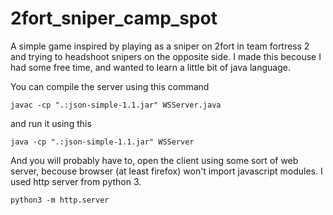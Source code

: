# 2fort_sniper_camp_spot
A simple game inspired by playing as a sniper on 2fort in team fortress 2 and trying to headshoot snipers on the opposite side. I made this becouse I had some free time, and wanted to learn a little bit of java language.

You can compile the server using this command

`javac -cp ".:json-simple-1.1.jar" WSServer.java`

and run it using this

`java -cp ".:json-simple-1.1.jar" WSServer`

And you will probably have to, open the client using some sort of web server, becouse browser (at least firefox) won't import javascript modules. I used http server from python 3.

`python3 -m http.server`
